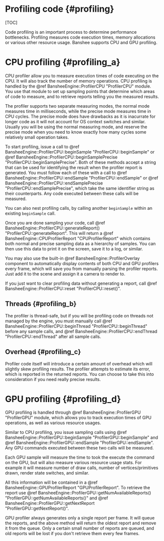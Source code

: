 Profiling code								{#profiling}
===============
[TOC]

Code profiling is an important process to determine performance bottlenecks. Profiling measures code execution times, memory allocations or various other resource usage. Banshee supports CPU and GPU profiling.

# CPU profiling {#profiling_a}
CPU profiler allow you to measure execution times of code executing on the CPU. It will also track the number of memory operations. CPU profiling is handled by the @ref BansheeEngine::ProfilerCPU "ProfilerCPU" module. You use that module to set up sampling points that determine which areas of code to measure, and to retrieve reports telling you the measured results.

The profiler supports two separate measuring modes, the normal mode measures time in milliseconds, while the precise mode measures time in CPU cycles. The precise mode does have drawbacks as it is inacurrate for longer code as it will not account for OS context switches and similar. Usually you will be using the normal measuring mode, and reserve the precise mode when you need to know exactly how many cycles some relatively small operation takes.

To start profiling, issue a call to @ref BansheeEngine::ProfilerCPU::beginSample "ProfilerCPU::beginSample" or @ref BansheeEngine::ProfilerCPU::beginSamplePrecise "ProfilerCPU::beginSamplePrecise". Both of these methods accept a string that can be used for identifying the result when the profiler report is generated. You must follow each of these with a call to @ref BansheeEngine::ProfilerCPU::endSample "ProfilerCPU::endSample" or @ref BansheeEngine::ProfilerCPU::endSamplePrecise "ProfilerCPU::endSamplePrecise", which take the same identifier string as their counterparts. Any code executed between these calls will be measured.

You can also nest profiling calls, by calling another `beginSample` within an existing `beginSample` call.

Once you are done sampling your code, call @ref BansheeEngine::ProfilerCPU::generateReport() "ProfilerCPU::generateReport". This will return a @ref BansheeEngine::CPUProfilerReport "CPUProfilerReport" which contains both normal and precise sampling data as a hierarchy of samples. You can then use this data to print it on the screen, save it to a log, or similar.

You may also use the built-in @ref BansheeEngine::ProfilerOverlay component to automatically display contents of both CPU and GPU profilers every frame, which will save you from manually parsing the profiler reports. Just add it to the scene and assign it a camera to render to.

If you just want to clear profiling data without generating a report, call @ref BansheeEngine::ProfilerCPU::reset "ProfilerCPU::reset()".

## Threads {#profiling_b}
The profiler is thread-safe, but if you will be profiling code on threads not managed by the engine, you must manually call @ref BansheeEngine::ProfilerCPU::beginThread "ProfilerCPU::beginThread" before any sample calls, and @ref BansheeEngine::ProfilerCPU::endThread "ProfilerCPU::endThread" after all sample calls.

## Overhead {#profiling_c}
Profiler code itself will introduce a certain amount of overhead which will slightly skew profiling results. The profiler attempts to estimate its error, which is reported in the returned reports. You can choose to take this into consideration if you need really precise results.

# GPU profiling {#profiling_d}
GPU profiling is handled through @ref BansheeEngine::ProfilerGPU "ProfilerGPU" module, which allows you to track execution times of GPU operations, as well as various resource usages.

Similar to CPU profiling, you issue sampling calls using @ref BansheeEngine::ProfilerGPU::beginSample "ProfilerGPU::beginSample" and @ref BansheeEngine::ProfilerGPU::endSample "ProfilerGPU::endSample". Any GPU commands executed between these two calls will be measured.

Each GPU sample will measure the time to took the execute the command on the GPU, but will also measure various resource usage stats. For example it will measure number of draw calls, number of vertices/primitives drawn, render state switches, and similar.

All this information will be contained in a @ref BansheeEngine::GPUProfilerReport "GPUProfilerReport". To retrieve the report use @ref BansheeEngine::ProfilerGPU::getNumAvailableReports() "ProfilerGPU::getNumAvailableReports()" and @ref BansheeEngine::ProfilerGPU::getNextReport "ProfilerGPU::getNextReport()". 

GPU profiler always generates only a single report per frame. It will queue the reports, and the above method will return the oldest report and remove it from the queue. Only a certain small number of reports are queued, and old reports will be lost if you don't retrieve them every few frames.